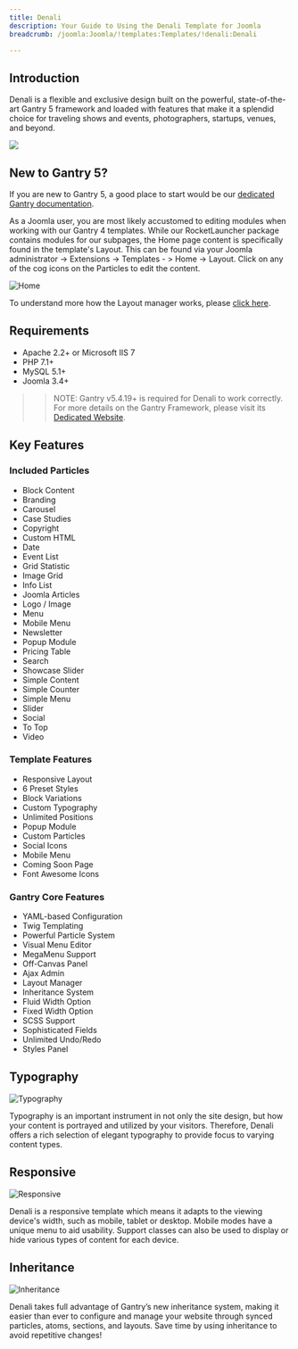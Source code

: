 ```yaml
---
title: Denali
description: Your Guide to Using the Denali Template for Joomla
breadcrumb: /joomla:Joomla/!templates:Templates/!denali:Denali

---
```


Introduction
-----

Denali is a flexible and exclusive design built on the powerful, state-of-the-art Gantry 5 framework and loaded with features that make it a splendid choice for traveling shows and events, photographers, startups, venues, and beyond.

![](assets/denali.jpeg)

New to Gantry 5?
-----
If you are new to Gantry 5, a good place to start would be our [dedicated Gantry documentation](http://docs.gantry.org).

As a Joomla user, you are most likely accustomed to editing modules when working with our Gantry 4 templates. While our RocketLauncher package contains modules for our subpages, the Home page content is specifically found in the template's Layout. This can be found via your Joomla administrator -> Extensions -> Templates - > Home -> Layout. Click on any of the cog icons on the Particles to edit the content.

![Home](home.jpg)

To understand more how the Layout manager works, please [click here](http://docs.gantry.org/gantry5/configure/layout-manager).

Requirements
-----

* Apache 2.2+ or Microsoft IIS 7
* PHP 7.1+ 
* MySQL 5.1+
* Joomla 3.4+

>> NOTE: Gantry v5.4.19+ is required for Denali to work correctly. For more details on the Gantry Framework, please visit its [Dedicated Website](http://gantry.org).

Key Features
-----

### Included Particles

* Block Content
* Branding
* Carousel
* Case Studies
* Copyright
* Custom HTML
* Date
* Event List
* Grid Statistic
* Image Grid
* Info List
* Joomla Articles
* Logo / Image
* Menu
* Mobile Menu
* Newsletter
* Popup Module
* Pricing Table
* Search
* Showcase Slider
* Simple Content
* Simple Counter
* Simple Menu
* Slider
* Social
* To Top
* Video

### Template Features

* Responsive Layout
* 6 Preset Styles
* Block Variations
* Custom Typography
* Unlimited Positions
* Popup Module
* Custom Particles
* Social Icons
* Mobile Menu
* Coming Soon Page
* Font Awesome Icons 

### Gantry Core Features

* YAML-based Configuration
* Twig Templating
* Powerful Particle System
* Visual Menu Editor
* MegaMenu Support
* Off-Canvas Panel
* Ajax Admin
* Layout Manager
* Inheritance System
* Fluid Width Option
* Fixed Width Option
* SCSS Support
* Sophisticated Fields
* Unlimited Undo/Redo
* Styles Panel

## Typography

![Typography](assets/ft-2.jpg)

Typography is an important instrument in not only the site design, but how your content is portrayed and utilized by your visitors. Therefore, Denali offers a rich selection of elegant typography to provide focus to varying content types.

## Responsive

![Responsive](assets/ft-3.jpg)

Denali is a responsive template which means it adapts to the viewing device's width, such as mobile, tablet or desktop. Mobile modes have a unique menu to aid usability. Support classes can also be used to display or hide various types of content for each device.

## Inheritance

![Inheritance](assets/ft-4.jpg)

Denali takes full advantage of Gantry’s new inheritance system, making it easier than ever to configure and manage your website through synced particles, atoms, sections, and layouts. Save time by using inheritance to avoid repetitive changes!